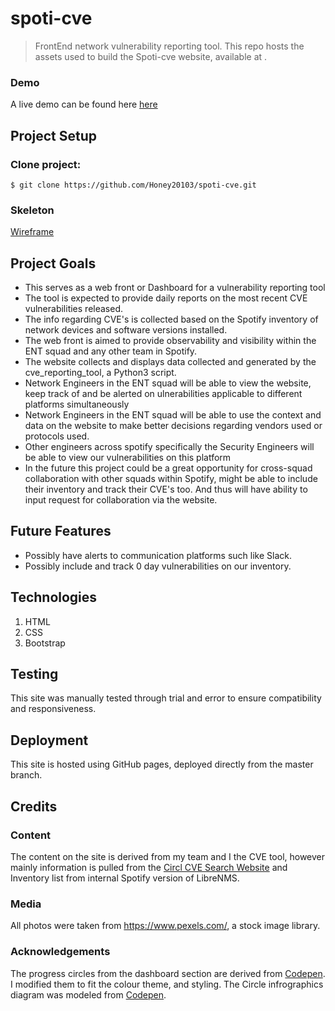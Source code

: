 # spoti-cve
> FrontEnd network vulnerability reporting tool. 
This repo hosts the assets used to build the Spoti-cve website, available at .


### Demo 
A live demo can be found here [here](https://honey20103.github.io/spoti-cve/)


## Project Setup 

### Clone project:

```shell
$ git clone https://github.com/Honey20103/spoti-cve.git
```
### Skeleton
[Wireframe](https://github.com/Honey20103/spoti-cve/blob/master/wireframes/Milestone%201%20Project%20(Spoti-CVE).bmpr)

## Project Goals

- This serves as a web front or Dashboard for a vulnerability reporting tool 
- The tool is expected to provide daily reports on the most recent CVE vulnerabilities released.
- The info regarding CVE's is collected based on the Spotify inventory of network devices and software versions installed.
- The web front is aimed to provide observability and visibility within the ENT squad and any other team in Spotify.
- The website collects and displays data collected and generated by the cve_reporting_tool, a Python3 script.
- Network Engineers in the ENT squad will be able to view the website, keep track of and be alerted on ulnerabilities applicable to different platforms simultaneously
- Network Engineers in the ENT squad will be able to use the context and data on the website to make better decisions regarding vendors used or protocols used.
- Other engineers across spotify specifically the Security Engineers will be able to view our vulnerabilities on this platform
- In the future this project could be a great opportunity for cross-squad collaboration with other squads within Spotify, might be able to include their inventory and track their CVE's too. And thus will have ability to input request for collaboration via the website.

## Future Features

- Possibly have alerts to communication platforms such like Slack.
- Possibly include and track 0 day vulnerabilities on our inventory. 

## Technologies
1. HTML
2. CSS
3. Bootstrap 

## Testing
This site was manually tested through trial and error to ensure compatibility and responsiveness.


## Deployment 
This site is hosted using GitHub pages, deployed directly from the master branch. 


## Credits

### Content
The content on the site is derived from my team and I the CVE tool, however mainly information is pulled from the [Circl CVE Search Website](https://www.circl.lu) and Inventory list from internal Spotify version of LibreNMS.

### Media 
All photos were taken from https://www.pexels.com/, a stock image library.

### Acknowledgements

The progress circles from the dashboard section are derived from [Codepen](https://codepen.io/InostrozaJ/pen/KOozbY). I modified them to fit the colour theme, and styling.
The Circle infrographics diagram was modeled from [Codepen](https://codepen.io/LegendAF/pen/jJzGLr/).




